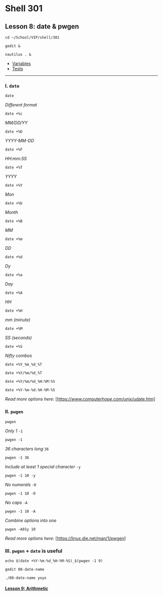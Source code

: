 # Shell 301
## Lesson 8: date & pwgen

`cd ~/School/VIP/shell/301`

`gedit &`

`nautilus . &`

- [Variables](https://github.com/inkVerb/vip/blob/master/Cheat-Sheets/Variables.md)
- [Tests](https://github.com/inkVerb/vip/blob/master/Cheat-Sheets/Tests.md)
___

### I. `date`

`date`

*Different format*

`date +%c`

*MM/DD/YY*

`date +%D`

*YYYY-MM-DD*

`date +%F`

*HH:mm:SS*

`date +%T`

*YYYY*

`date +%Y`

*Mon*

`date +%b`

*Month*

`date +%B`

*MM*

`date +%m`

*DD*

`date +%d`

*Dy*

`date +%a`

*Day*

`date +%A`

*HH*

`date +%H`

*mm (minute)*

`date +%M`

*SS (seconds)*

`date +%S`

*Nifty combos*

`date +%Y_%m_%d_%T`

`date +%Y/%m/%d_%T`

`date +%Y/%m/%d_%H:%M:%S`

`date +%Y-%m-%d.%H-%M-%S`

*Read more options here:* [https://www.computerhope.com/unix/udate.htm]

### II. `pwgen`

`pwgen`

*Only 1* `-1`

`pwgen -1`

*36 characters long* `36`

`pwgen -1 36`

*Include at least 1 special character* `-y`

`pwgen -1 10 -y`

*No numerals* `-0`

`pwgen -1 10 -0`

*No caps* `-A`

`pwgen -1 10 -A`

*Combine options into one*

`pwgen -A01y 10`

*Read more options here:* [https://linux.die.net/man/1/pwgen]

### III. `pwgen` + `date` is useful

`echo $(date +%Y-%m-%d_%H-%M-%S)_$(pwgen -1 9)`

`gedit 08-date-name`

`./08-date-name yoyo`

#### [Lesson 9: Arithmetic](https://github.com/inkVerb/vip/blob/master/301-shell/Lesson-09.md)
